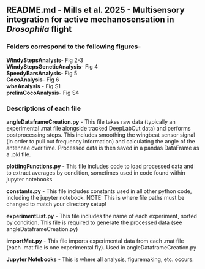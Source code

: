 ## README.md - Mills et al. 2025 - Multisensory integration for active mechanosensation in _Drosophila_ flight

### Folders correspond to the following figures-  

**WindyStepsAnalysis**- Fig 2-3  
**WindyStepsGeneticAnalysis**- Fig 4  
**SpeedyBarsAnalysis**- Fig 5  
**CocoAnalysis**- Fig 6  
**wbaAnalysis** -  Fig S1  
**prelimCocoAnalysis**- Fig S4  

### Descriptions of each file
**angleDataframeCreation.py** - This file takes raw data (typically an experimental .mat file alongside tracked DeepLabCut data) and performs postprocessing steps.
This includes smoothing the wingbeat sensor signal (in order to pull out frequency information) and calculating the angle of the antennae over time. Processed data
is then saved in a pandas DataFrame as a .pkl file.  

**plottingFunctions.py** - This file includes code to load processed data and to extract averages by condition, sometimes used in code found within jupyter notebooks  

**constants.py** - This file includes constants used in all other python code, including the jupyter notebook. NOTE: This is where file paths must be changed to match your directory setup!  

**experimentList.py** - This file includes the name of each experiment, sorted by condition. This file is required to generate the processed data (see angleDataframeCreation.py)  

**importMat.py** - This file imports experimental data from each .mat file (each .mat file is one experimental fly). Used in angleDataframeCreation.py

**Jupyter Notebooks** - This is where all analysis, figuremaking, etc. occurs.
